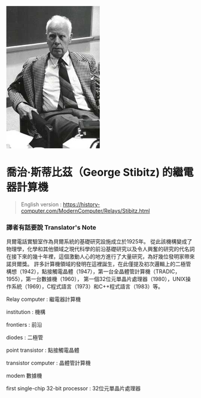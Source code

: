 
![喬治·斯蒂比茲](image/stibitz_portrait2.jpg?raw=true"喬治·斯蒂比茲")

# 喬治·斯蒂比茲（George Stibitz) 的繼電器計算機
> English version : https://history-computer.com/ModernComputer/Relays/Stibitz.html

### 譯者有話要說 Translator's Note

貝爾電話實驗室作為貝爾系統的基礎研究設施成立於1925年。
從此該機構變成了物理學，化學和其他領域之現代科學的前沿基礎研究以及令人興奮的研究的代名詞
在接下來的幾十年裡，這個激動人心的地方進行了大量研究，為好幾位發明家帶來諾貝爾獎。
許多計算機領域的發明在這裡誕生，在此僅提及初次邏輯上的二極管構想（1942），點接觸電晶體（1947），第一台全晶體管計算機（TRADIC，1955），第一台數據機（1960）， 第一個32位元單晶片處理器（1980），UNIX操作系統（1969），C程式語言（1973）和C++程式語言（1983）等。

Relay computer : 繼電器計算機

institution : 機構

frontiers : 前沿

diodes : 二極管

point transistor : 	點接觸電晶體

transistor computer : 晶體管計算機

modem 數據機

first single-chip 32-bit processor : 32位元單晶片處理器
